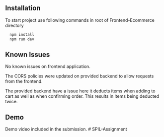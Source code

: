 ## Installation

To start project use following commands in root of Frontend-Ecommerce directory

```bash
  npm install
  npm run dev
```

## Known Issues

No known issues on frontend application.

The CORS policies were updated on provided backend to allow requests from the frontend.

The provided backend have a issue here it deducts items when adding to cart as well as when confirming order. This results in items being deducted twice.

## Demo

Demo video included in the submission.
#   S P I L - A s s i g n m e n t  
 